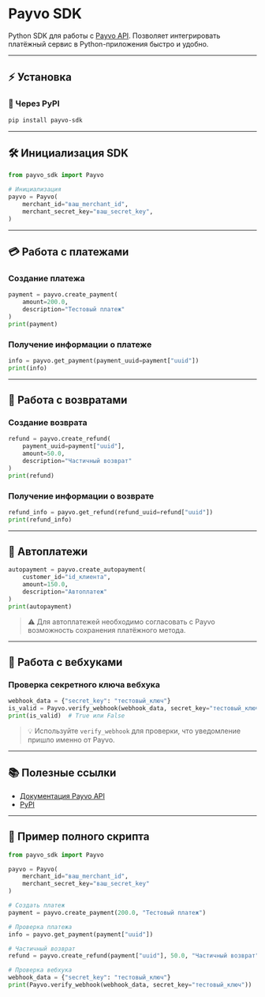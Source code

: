 # Payvo SDK

Python SDK для работы с [Payvo API](https://docs.payvo.ru/).
Позволяет интегрировать платёжный сервис в Python-приложения быстро и удобно.

---

## ⚡ Установка

### 🔹 Через PyPI

```bash
pip install payvo-sdk
```

---

## 🛠 Инициализация SDK

```python
from payvo_sdk import Payvo

# Инициализация
payvo = Payvo(
    merchant_id="ваш_merchant_id",
    merchant_secret_key="ваш_secret_key",
)
```

---

## 💳 Работа с платежами

### Создание платежа

```python
payment = payvo.create_payment(
    amount=200.0,
    description="Тестовый платеж"
)
print(payment)
```

### Получение информации о платеже

```python
info = payvo.get_payment(payment_uuid=payment["uuid"])
print(info)
```

---

## 🔁 Работа с возвратами

### Создание возврата

```python
refund = payvo.create_refund(
    payment_uuid=payment["uuid"],
    amount=50.0,
    description="Частичный возврат"
)
print(refund)
```

### Получение информации о возврате

```python
refund_info = payvo.get_refund(refund_uuid=refund["uuid"])
print(refund_info)
```

---

## 🔄 Автоплатежи

```python
autopayment = payvo.create_autopayment(
    customer_id="id_клиента",
    amount=150.0,
    description="Автоплатеж"
)
print(autopayment)
```

> ⚠️ Для автоплатежей необходимо согласовать с Payvo возможность сохранения платёжного метода.

---

## 🔔 Работа с вебхуками

### Проверка секретного ключа вебхука

```python
webhook_data = {"secret_key": "тестовый_ключ"}
is_valid = Payvo.verify_webhook(webhook_data, secret_key="тестовый_ключ")
print(is_valid)  # True или False
```

> 💡 Используйте `verify_webhook` для проверки, что уведомление пришло именно от Payvo.

---

## 📚 Полезные ссылки

* [Документация Payvo API](https://docs.payvo.ru/)
* [PyPI](https://pypi.org/)

---

## 📝 Пример полного скрипта

```python
from payvo_sdk import Payvo

payvo = Payvo(
    merchant_id="ваш_merchant_id",
    merchant_secret_key="ваш_secret_key"
)

# Создать платеж
payment = payvo.create_payment(200.0, "Тестовый платеж")

# Проверка платежа
info = payvo.get_payment(payment["uuid"])

# Частичный возврат
refund = payvo.create_refund(payment["uuid"], 50.0, "Частичный возврат")

# Проверка вебхука
webhook_data = {"secret_key": "тестовый_ключ"}
print(Payvo.verify_webhook(webhook_data, secret_key="тестовый_ключ"))
```
